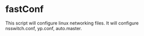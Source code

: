 # fastConf
This script will configure linux networking files. It will configure nsswitch.conf, yp.conf, auto.master.
